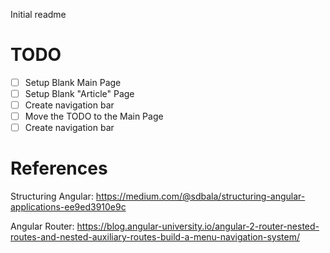 Initial readme

# TODO

- [ ] Setup Blank Main Page
- [ ] Setup Blank "Article" Page
- [ ] Create navigation bar
- [ ] Move the TODO to the Main Page
- [ ] Create navigation bar

# References

Structuring Angular: 
https://medium.com/@sdbala/structuring-angular-applications-ee9ed3910e9c

Angular Router:
https://blog.angular-university.io/angular-2-router-nested-routes-and-nested-auxiliary-routes-build-a-menu-navigation-system/